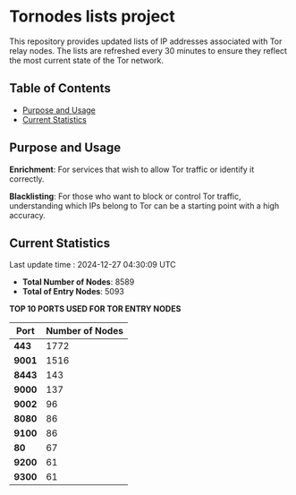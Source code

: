 # Tornodes lists project

This repository provides updated lists of IP addresses associated with Tor relay nodes. The lists are refreshed every 30 minutes to ensure they reflect the most current state of the Tor network.

## Table of Contents

- [Purpose and Usage](#purpose-and-usage)
- [Current Statistics](#current-statistics)


## Purpose and Usage

**Enrichment**: For services that wish to allow Tor traffic or identify it correctly.

**Blacklisting**: For those who want to block or control Tor traffic, understanding which IPs belong to Tor can be a starting point with a high accuracy.

## Current Statistics

Last update time : 2024-12-27 04:30:09 UTC

- **Total Number of Nodes**: 8589
- **Total of Entry Nodes**: 5093

**TOP 10 PORTS USED FOR TOR ENTRY NODES**

| **Port** | **Number of Nodes** |
|------|-----------------|
| **443**   | 1772  |
| **9001**   | 1516  |
| **8443**   | 143  |
| **9000**   | 137  |
| **9002**   | 96  |
| **8080**   | 86  |
| **9100**   | 86  |
| **80**   | 67  |
| **9200**   | 61  |
| **9300**   | 61  |

